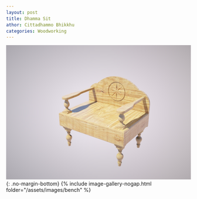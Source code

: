 ```yaml
---
layout: post
title: Dhamma Sit
athor: Cittadhammo Bhikkhu
categories: Woodworking
---
```


![bench3](/assets/images/bench2.jpg){: .no-margin-bottom}
{% include image-gallery-nogap.html folder="/assets/images/bench" %}

